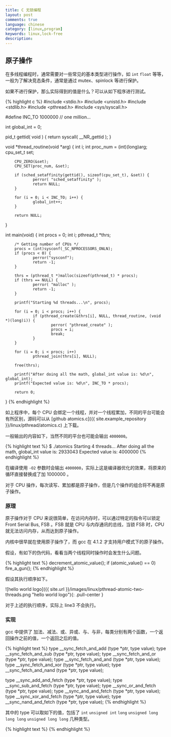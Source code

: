 ```yaml
---
title: C 无锁编程
layout: post
comments: true
language: chinese
category: [linux,program]
keywords: linux,lock-free
description:
---
```



<!-- more -->

## 原子操作

在多线程编程时，通常需要对一些常见的基本类型进行操作，如 `int` `float` 等等，一般为了解决竞态条件，通常是通过 mutex、spinlock 等进行保护。

如果不进行保护，那么实际得到的值是什么？可以从如下程序进行测试。

{% highlight c %}
#include <stdio.h>
#include <unistd.h>
#include <stdlib.h>
#include <pthread.h>
#include <sys/syscall.h>

#define INC_TO 1000000 // one million...

int global_int = 0;

pid_t gettid( void )
{
        return syscall( __NR_gettid );
}

void *thread_routine(void *arg)
{
        int i;
        int proc_num = (int)(long)arg;
        cpu_set_t set;

        CPU_ZERO(&set);
        CPU_SET(proc_num, &set);

        if (sched_setaffinity(gettid(), sizeof(cpu_set_t), &set)) {
                perror( "sched_setaffinity" );
                return NULL;
        }

        for (i = 0; i < INC_TO; i++) {
                global_int++;
        }

        return NULL;
}

int main(void)
{
        int procs = 0;
        int i;
        pthread_t *thrs;

        /* Getting number of CPUs */
        procs = (int)sysconf(_SC_NPROCESSORS_ONLN);
        if (procs < 0) {
                perror("sysconf");
                return -1;
        }

        thrs = (pthread_t *)malloc(sizeof(pthread_t) * procs);
        if (thrs == NULL) {
                perror( "malloc" );
                return -1;
        }

        printf("Starting %d threads...\n", procs);

        for (i = 0; i < procs; i++) {
                if (pthread_create(&thrs[i], NULL, thread_routine, (void *)(long)i)) {
                        perror( "pthread_create" );
                        procs = i;
                        break;
                }
        }

        for (i = 0; i < procs; i++)
                pthread_join(thrs[i], NULL);

        free(thrs);

        printf("After doing all the math, global_int value is: %d\n", global_int);
        printf("Expected value is: %d\n", INC_TO * procs);

        return 0;
}
{% endhighlight %}

如上程序中，每个 CPU 会绑定一个线程，并对一个线程累加，不同的平台可能会有所区别，源码可以从 [github atomics.c]({{ site.example_repository }}/linux/pthread/atomics.c) 上下载。

一般输出的内容如下，当然不同的平台也可能会输出 `4000000`。

{% highlight text %}
$ ./atomics
Starting 4 threads...
After doing all the math, global_int value is: 2933043
Expected value is: 4000000
{% endhighlight %}

在编译使用 `-O2` 参数时会输出 `4000000`，实际上这是编译器优化的效果，将原来的循环直接替换成了加 1000000 。

对于 CPU 操作，每次读写、累加都是原子操作，但是几个操作的组合将不再是原子操作。

### 原理

原子操作对于 CPU 来说很简单，在访问内存时，可以通过特定的指令可以锁定 Front Serial Bus, FSB 。FSB 就是 CPU 与内存通讯的总线，当锁 FSB 时，CPU 就无法访问内存，从而达到原子操作。

内核中很早就在使用原子操作了，而 gcc 在 4.1.2 才支持用户模式下的原子操作。

假设，有如下的伪代码，看看当两个线程同时操作时会发生什么问题。

{% highlight text %}
decrement_atomic_value();
if (atomic_value() == 0)
	fire_a_gun();
{% endhighlight %}

假设其执行顺序如下。

![hello world logo]({{ site.url }}/images/linux/pthread-atomic-two-threads.png "hello world logo"){: .pull-center }

对于上述的执行顺序，实际上 line3 不会执行。

### 实现

gcc 中提供了 加法、减法、或、异或、与、与非，每类分别有两个函数，一个返回操作之前的值，一个返回之后的值。

{% highlight text %}
type __sync_fetch_and_add (type *ptr, type value);
type __sync_fetch_and_sub (type *ptr, type value);
type __sync_fetch_and_or (type *ptr, type value);
type __sync_fetch_and_and (type *ptr, type value);
type __sync_fetch_and_xor (type *ptr, type value);
type __sync_fetch_and_nand (type *ptr, type value);

type __sync_add_and_fetch (type *ptr, type value);
type __sync_sub_and_fetch (type *ptr, type value);
type __sync_or_and_fetch (type *ptr, type value);
type __sync_and_and_fetch (type *ptr, type value);
type __sync_xor_and_fetch (type *ptr, type value);
type __sync_nand_and_fetch (type *ptr, type value);
{% endhighlight %}

其中的 type 可以取如下的值，包括了 `int` `unsigned int` `long` `unsigned long` `long long` `unsigned long long` 几种类型。



{% highlight text %}
{% endhighlight %}
